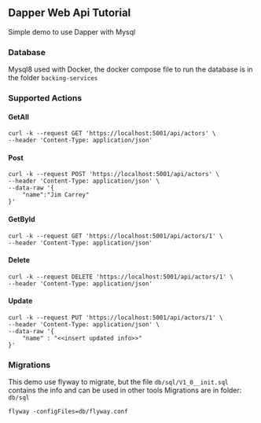 
## Dapper Web Api Tutorial
Simple demo to use Dapper with Mysql


### Database
Mysql8 used with Docker, the docker compose file  to run  the database is in the folder `backing-services`

### Supported Actions

#### GetAll
```
curl -k --request GET 'https://localhost:5001/api/actors' \
--header 'Content-Type: application/json'
```
#### Post
```
curl -k --request POST 'https://localhost:5001/api/actors' \
--header 'Content-Type: application/json' \
--data-raw '{
    "name":"Jim Carrey"
}'
```
#### GetById
```
curl -k --request GET 'https://localhost:5001/api/actors/1' \
--header 'Content-Type: application/json'
```

####  Delete 
```
curl -k --request DELETE 'https://localhost:5001/api/actors/1' \
--header 'Content-Type: application/json'
```

#### Update
```
curl -k --request PUT 'https://localhost:5001/api/actors/1' \
--header 'Content-Type: application/json' \
--data-raw '{
    "name" : "<<insert updated info>>"
}'
```

### Migrations 
This demo use flyway to migrate, but the file `db/sql/V1_0__init.sql` contains the info and can be used in other tools
Migrations are in folder: `db/sql`
```
flyway -configFiles=db/flyway.conf
```
